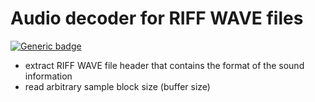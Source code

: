 # Audio decoder for RIFF WAVE files

[![Generic badge](https://img.shields.io/badge/CurrentVersion-0.0.1-blue.svg)](.)

* extract RIFF WAVE file header that contains the format of the sound information
* read arbitrary sample block size (buffer size)